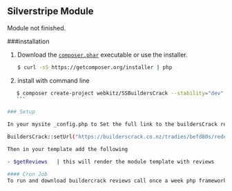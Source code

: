 ## Silverstripe Module ##

Module not finished. 


###installation

1. Download the [`composer.phar`](https://getcomposer.org/composer.phar) executable or use the installer.

    ``` sh
    $ curl -sS https://getcomposer.org/installer | php
    ```

2. install with command line 
 ``` sh
    $ composer create-project webkitz/SSBuildersCrack --stability="dev"
    ```

### Setup

In your mysite _config.php to Set the full link to the buildersCrack review do the following 

BuildersCrack::setUrl("https://builderscrack.co.nz/tradies/befd80s/redefine-renovations-and-construction-ltd/reviews");

Then in your template add the following

- $getReviews   | this will render the module template with reviews

#### Cron Job 
To run and download buildercrack reviews call once a week php framework/cli-script.php /builderscrack/cronjob